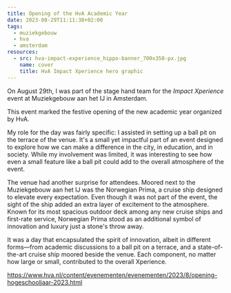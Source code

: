 ```yaml
---
title: Opening of the HvA Academic Year
date: 2023-08-29T11:11:38+02:00
tags:
  - muziekgebouw
  - hva
  - amsterdam
resources:
  - src: hva-impact-experience_hippo-banner_700x350-px.jpg
    name: cover
    title: HvA Impact Xperience hero graphic
---
```

On August 29th, I was part of the stage hand team for the _Impact Xperience_ event at Muziekgebouw aan het IJ in Amsterdam.
<!--more-->
This event marked the festive opening of the new academic year organized by HvA.

My role for the day was fairly specific: I assisted in setting up a ball pit on the terrace of the venue. It's a small yet impactful part of an event designed to explore how we can make a difference in the city, in education, and in society. While my involvement was limited, it was interesting to see how even a small feature like a ball pit could add to the overall atmosphere of the event.

The venue had another surprise for attendees. Moored next to the Muziekgebouw aan het IJ was the Norwegian Prima, a cruise ship designed to elevate every expectation. Even though it was not part of the event, the sight of the ship added an extra layer of excitement to the atmosphere. Known for its most spacious outdoor deck among any new cruise ships and first-rate service, Norwegian Prima stood as an additional symbol of innovation and luxury just a stone's throw away.

It was a day that encapsulated the spirit of innovation, albeit in different forms—from academic discussions to a ball pit on a terrace, and a state-of-the-art cruise ship moored beside the venue. Each component, no matter how large or small, contributed to the overall Xperience.

<https://www.hva.nl/content/evenementen/evenementen/2023/8/opening-hogeschooljaar-2023.html>